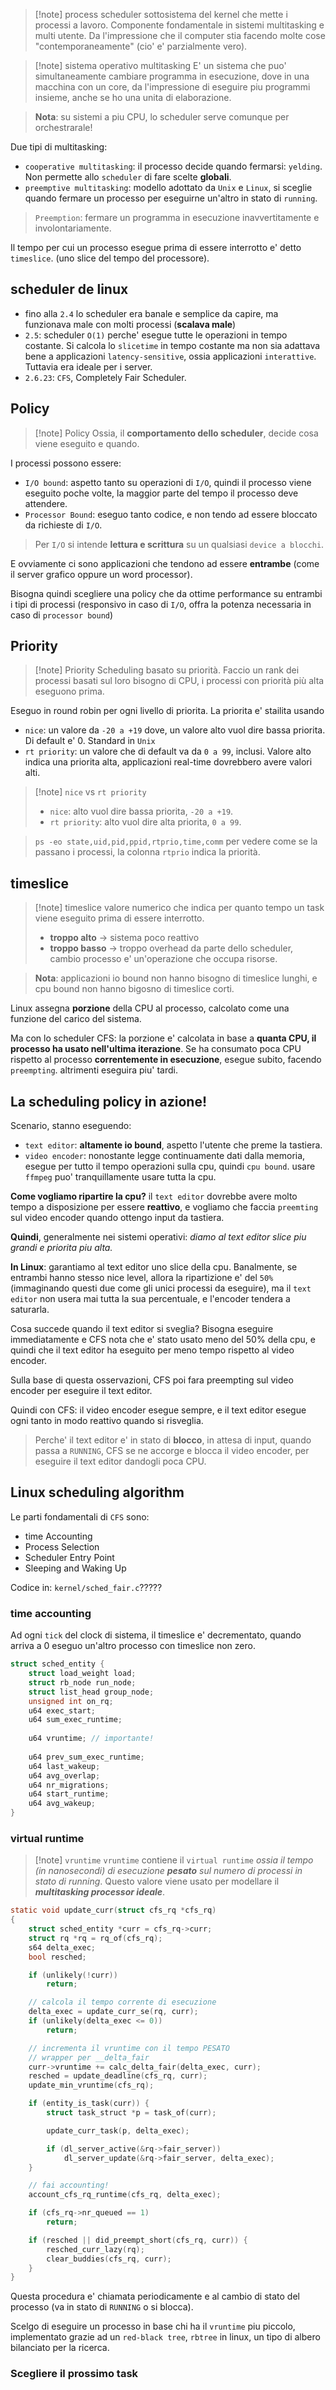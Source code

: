 > [!note] process scheduler
> sottosistema del kernel che mette i processi a lavoro. Componente fondamentale in sistemi multitasking e multi utente. 
> Da l'impressione che il computer stia facendo molte cose "contemporaneamente" (cio' e' parzialmente vero).

> [!note] sistema operativo multitasking
> E' un sistema che puo' simultaneamente cambiare programma in esecuzione, dove in una macchina con un core, da l'impressione di eseguire piu programmi insieme, anche se ho una unita di elaborazione.

> **Nota**: su sistemi a piu CPU, lo scheduler serve comunque per orchestrarale!

Due tipi di multitasking:
* `cooperative multitasking`: il processo decide quando fermarsi: `yelding`. Non permette allo `scheduler` di fare scelte **globali**.
* `preemptive multitasking`: modello adottato da `Unix` e `Linux`, si sceglie quando fermare un processo per eseguirne un'altro in stato di `running`.

> `Preemption`: fermare un programma in esecuzione inavvertitamente e involontariamente.

Il tempo  per cui un processo  esegue prima di essere interrotto e' detto `timeslice`. (uno slice del tempo del processore).

## scheduler de linux
* fino alla `2.4` lo scheduler era banale e semplice da capire, ma funzionava male con molti processi (**scalava male**)
* `2.5`: scheduler `O(1)` perche' esegue tutte le operazioni in tempo costante. Si calcola lo `slicetime` in tempo costante ma non sia adattava bene a applicazioni `latency-sensitive`, ossia applicazioni `interattive`. Tuttavia era ideale per i server.
* `2.6.23`: `CFS`, Completely Fair Scheduler.

## Policy 
> [!note] Policy
> Ossia, il **comportamento dello scheduler**, decide cosa viene eseguito e quando.

I processi possono essere:
* `I/O bound`: aspetto tanto su operazioni di `I/O`, quindi il processo viene eseguito poche volte, la maggior parte del tempo il processo deve attendere. 
* `Processor Bound`: eseguo tanto codice, e non tendo ad essere bloccato da richieste di `I/O`.

> Per `I/O` si intende **lettura e scrittura** su un qualsiasi `device a blocchi`.

E ovviamente  ci sono applicazioni che tendono ad essere **entrambe** (come il server grafico oppure un word processor).

Bisogna quindi scegliere una policy che da ottime performance su entrambi i tipi di processi (responsivo in caso di `I/O`, offra la potenza necessaria in caso di `processor bound`)

## Priority
>[!note] Priority
> Scheduling basato su priorità. Faccio un rank dei processi basati sul loro bisogno di CPU, i processi con priorità più alta eseguono prima. 

Eseguo in round robin per ogni livello di priorita. La priorita e' stailita usando
* `nice`: un valore da `-20 a +19` dove, un valore alto vuol dire bassa priorita. Di default e' 0. Standard in `Unix`
* `rt priority`: un valore che di default va da `0 a 99`, inclusi. Valore alto indica una priorita alta, applicazioni real-time dovrebbero avere valori alti.

>[!note] `nice` vs `rt priority`
> * `nice`: alto vuol dire bassa priorita, `-20 a +19`.
> *  `rt priority`: alto vuol dire alta priorita, `0 a 99`.

> `ps -eo state,uid,pid,ppid,rtprio,time,comm` per vedere come se la passano i processi, la colonna `rtprio` indica la priorità.

## timeslice
>[!note] timeslice
> valore numerico che indica per quanto tempo un task viene eseguito prima di essere interrotto.
> * **troppo alto** -> sistema poco reattivo
> * **troppo basso** -> troppo overhead da parte dello scheduler, cambio processo e' un'operazione che occupa risorse.

> **Nota**: applicazioni io bound non hanno bisogno di timeslice lunghi, e cpu bound non hanno bigosno di timeslice corti.

Linux assegna **porzione** della CPU al processo, calcolato come una funzione del carico del sistema.

Ma con lo scheduler CFS: la porzione e' calcolata in base a **quanta CPU, il processo ha usato nell'ultima iterazione**. Se ha consumato poca CPU rispetto al processo **correntemente in esecuzione**, esegue subito, facendo `preempting`. altrimenti eseguira piu' tardi.

## La scheduling policy in azione!
Scenario, stanno eseguendo:
* `text editor`: **altamente io bound**, aspetto l'utente che preme la tastiera.
* `video encoder`: nonostante legge continuamente dati dalla memoria, esegue per tutto il tempo operazioni sulla cpu, quindi `cpu bound`. usare `ffmpeg` puo' tranquillamente usare tutta la cpu.

**Come vogliamo ripartire la cpu?** il `text editor` dovrebbe avere molto tempo a disposizione per essere **reattivo**, e vogliamo che faccia `preemting` sul video encoder quando ottengo input da tastiera.

**Quindi**, generalmente nei sistemi operativi: *diamo al text editor slice piu grandi e priorita piu alta.*

**In Linux**: garantiamo al text editor uno slice della cpu. 
Banalmente, se entrambi hanno stesso nice level, allora la ripartizione e' del `50%` (immaginando questi due come gli unici processi da eseguire), ma il `text editor` non usera mai tutta la sua percentuale, e l'encoder tendera a saturarla.

Cosa succede quando il text editor si sveglia? Bisogna eseguire immediatamente e CFS nota che e' stato usato meno del 50% della cpu, e quindi che il text editor ha eseguito per meno tempo rispetto al video encoder.

Sulla base di questa osservazioni, CFS poi fara preempting sul video encoder per eseguire il text editor.

Quindi con CFS: il video encoder esegue sempre, e il text editor esegue ogni tanto in modo reattivo quando si risveglia.

> Perche' il text editor e' in stato di **blocco**, in attesa di input, quando passa a `RUNNING`, CFS se ne accorge e blocca il video encoder, per eseguire il text editor dandogli poca CPU.

## Linux scheduling algorithm
Le parti fondamentali di `CFS` sono:
* time Accounting
* Process Selection
* Scheduler Entry Point
* Sleeping and Waking Up

Codice in: `kernel/sched_fair.c`?????
### time accounting
Ad ogni `tick` del clock di sistema, il timeslice e' decrementato, quando arriva a 0 eseguo un'altro processo con timeslice non zero.

```c
struct sched_entity {
	struct load_weight load;
	struct rb_node run_node;
	struct list_head group_node;
	unsigned int on_rq;
	u64 exec_start;
	u64 sum_exec_runtime;
	
	u64 vruntime; // importante!
	
	u64 prev_sum_exec_runtime;
	u64 last_wakeup;
	u64 avg_overlap;
	u64 nr_migrations;
	u64 start_runtime;
	u64 avg_wakeup;
}
```

### virtual runtime
> [!note] `vruntime`
`vruntime` contiene il `virtual runtime` *ossia il tempo (in nanosecondi) di esecuzione **pesato** sul numero di processi in stato di running*. Questo valore viene usato per modellare il ***multitasking processor ideale***.

```c
static void update_curr(struct cfs_rq *cfs_rq)
{
	struct sched_entity *curr = cfs_rq->curr;
	struct rq *rq = rq_of(cfs_rq);
	s64 delta_exec;
	bool resched;

	if (unlikely(!curr))
		return;

	// calcola il tempo corrente di esecuzione 
	delta_exec = update_curr_se(rq, curr);
	if (unlikely(delta_exec <= 0))
		return;

	// incrementa il vruntime con il tempo PESATO
	// wrapper per __delta_fair
	curr->vruntime += calc_delta_fair(delta_exec, curr);
	resched = update_deadline(cfs_rq, curr);
	update_min_vruntime(cfs_rq);

	if (entity_is_task(curr)) {
		struct task_struct *p = task_of(curr);

		update_curr_task(p, delta_exec);

		if (dl_server_active(&rq->fair_server))
			dl_server_update(&rq->fair_server, delta_exec);
	}

	// fai accounting!
	account_cfs_rq_runtime(cfs_rq, delta_exec);

	if (cfs_rq->nr_queued == 1)
		return;

	if (resched || did_preempt_short(cfs_rq, curr)) {
		resched_curr_lazy(rq);
		clear_buddies(cfs_rq, curr);
	}
}
```

Questa procedura e' chiamata periodicamente e al cambio di stato del processo (va in stato di `RUNNING` o si blocca).

Scelgo di eseguire un processo in base chi ha il `vruntime` piu piccolo, implementato grazie ad un `red-black tree`, `rbtree` in linux, un tipo di albero bilanciato per la ricerca.

### Scegliere il prossimo task
